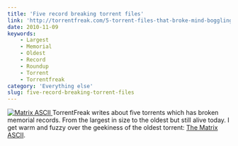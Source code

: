 ```yaml
---
title: 'Five record breaking torrent files'
link: 'http://torrentfreak.com/5-torrent-files-that-broke-mind-boggling-records-101107/'
date: 2010-11-09
keywords:
    - Largest
    - Memorial
    - Oldest
    - Record
    - Roundup
    - Torrent
    - Torrentfreak
category: 'Everything else'
slug: five-record-breaking-torrent-files
---
```


[ ![](http://torrentfreak.com/images/matrix%20ascii%20small.gif "Matrix ASCII") ](http://torrentfreak.com/5-torrent-files-that-broke-mind-boggling-records-101107/) TorrentFreak writes about five torrents which has broken memorial records. From the largest in size to the oldest but still alive today. I get warm and fuzzy over the geekiness of the oldest torrent: [The Matrix ASCII](http://onyx.chattanoogastate.edu/~jack/matrix/).
